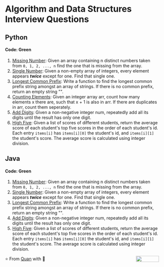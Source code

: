 # Algorithm and Data Structures Interview Questions

## Python

#### Code: Green

1. [Missing Number](https://github.com/Quananhle/Algorithm-DS/tree/master/Python/Missing-Number): Given an array containing n distinct numbers taken from ```0, 1, 2, ..., n``` find the one that is missing from the array.
2. [Single Number](https://github.com/Quananhle/Algorithm-DS/tree/master/Python/Single-Number): Given a non-empty array of integers, every element appears ***twice*** except for one. Find that single one.
3. [Longest Common Prefix](https://github.com/Quananhle/Data-Structure-and-Algorithms/tree/master/Python/Longest-Common-Prefix): Write a function to find the longest common prefix string amongst an array of strings. If there is no common prefix, return an empty string "".
4. [Counting Elements](https://github.com/Quananhle/Data-Structure-and-Algorithms/tree/master/Python/Counting-Elements): Given an integer array arr, count how many elements x there are, such that x + 1 is also in arr. If there are duplicates in arr, count them seperately.
5. [Add Digits](https://github.com/Quananhle/Data-Structure-and-Algorithms/tree/master/Python/Add-Digits): Given a non-negative integer num, repeatedly add all its digits until the result has only one digit.
6. [High Five](https://github.com/Quananhle/Data-Structure-and-Algorithms/tree/master/Python/Hash-Map/High-Five): Given a list of scores of different students, return the average score of each student's top five scores in the order of each student's id. Each entry ```items[i]``` has ```items[i][0]``` the student's id, and ```items[i][1]``` the student's score.  The average score is calculated using integer division.

## Java

#### Code: Green

1. [Missing Number](): Given an array containing n distinct numbers taken from ```0, 1, 2, ..., n``` find the one that is missing from the array.
2. [Single Number](https://github.com/Quananhle/Algorithm-DS/tree/master/Java/Single-Number): Given a non-empty array of integers, every element appears ***twice*** except for one. Find that single one.
3. [Longest Common Prefix](https://github.com/Quananhle/Data-Structure-and-Algorithms/tree/master/Java/LongestCommonPrefix): Write a function to find the longest common prefix string amongst an array of strings. If there is no common prefix, return an empty string "".
4. [Add Digits](https://github.com/Quananhle/Data-Structure-and-Algorithms/tree/master/Java/Add-Digits): Given a non-negative integer num, repeatedly add all its digits until the result has only one digit.
5. [High Five](https://github.com/Quananhle/Data-Structure-and-Algorithms/tree/master/Java/HashMap/High-Five): Given a list of scores of different students, return the average score of each student's top five scores in the order of each student's id. Each entry ```items[i]``` has ```items[i][0]``` the student's id, and ```items[i][1]``` the student's score.  The average score is calculated using integer division.



⭐️ From [Quan](https://github.com/Quananhle) with :sparkling_heart: 
<img align="right" width="75" height="20" src="https://visitor-badge.glitch.me/badge?page_id=quananhle.Data-Structure-and-Algorithms">
